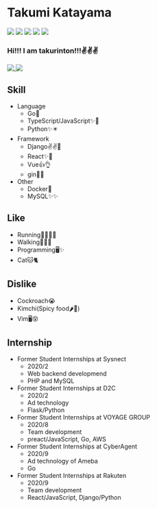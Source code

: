 # Takumi Katayama
[![](https://img.shields.io/badge/Portfolio-%E3%81%9F%E3%81%8F%E3%82%8A%E3%82%93%E3%81%A8%E3%82%93-green)](https://takurinton.com)
[![](https://img.shields.io/badge/Blog-%E6%99%A9%E5%B9%B4%E3%81%AB%E3%83%BC%E3%81%A8%E3%81%AE%E3%82%AF%E3%82%BD%E3%83%96%E3%83%AD%E3%82%B0-gree)](https://blog.takurinton.com)
[![](https://img.shields.io/badge/Twitter-takurinton-blue)](https://twitter.com/takurinton)
[![](https://img.shields.io/badge/Qiita-takurinton-green)](https://qiita.com/takurinton) 
[![](https://img.shields.io/badge/Facebook-takurinton-blue)](https://facebook.com/takurinton)


### Hi!!! I am takurinton!!!✌️✌️✌️
<a href="https://github.com/anuraghazra/github-readme-stats">
  <img align="top" src="https://github-readme-stats.vercel.app/api?username=takurinton&count_private=true&show_icons=true" />
</a>
<a href="https://github.com/anuraghazra/github-readme-stats">
  <img align="top" src="https://github-readme-stats.vercel.app/api/top-langs/?username=takurinton" />
</a>

## Skill 
- Language
  - Go💪
  - TypeScript/JavaScript✨💖
  - Python✨✴️
- Framework
  - Django✌️✌️🍕
  - React✨🍕
  - Vue👍👌
  - gin🍕✨
- Other
  - Docker🐳
  - MySQL✨✨


## Like
- Running🎽🏃‍♀️💨
- Walking🚶‍♂️👟
- Programming🖥✨
- Cat🐱🐈

## Dislike
- Cockroach😭
- Kimchi(Spicy food🌶🥵)
- Vim🖥😵

## Internship
- Former Student Internships at Sysnect 
  - 2020/2
  - Web backend developmend
  - PHP and MySQL
- Former Student Internships at D2C 
  - 2020/2
  - Ad technology
  - Flask/Python
- Former Student Internships at VOYAGE GROUP 
  - 2020/8
  - Team development
  - preact/JavaScript, Go, AWS
- Former Student Internships at CyberAgent
  - 2020/9
  - Ad technology of Ameba
  - Go
- Former Student Internships at Rakuten
  - 2020/9
  - Team development
  - React/JavaScript, Django/Python
